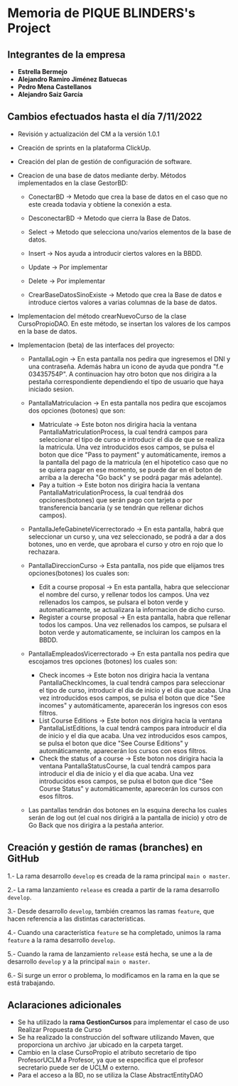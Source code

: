 # Memoria de PIQUE BLINDERS's Project

## Integrantes de la empresa

 * **Estrella Bermejo**
 * **Alejandro Ramiro Jiménez Batuecas**
 * **Pedro Mena Castellanos**
 * **Alejandro Saiz García**

## Cambios efectuados hasta el día 7/11/2022

  * Revisión y actualización del CM a la versión 1.0.1

  * Creación de sprints en la plataforma ClickUp.

  * Creación del plan de gestión de configuración de software.

  * Creacion de una base de datos mediante derby. Métodos implementados en la clase GestorBD:

    - ConectarBD -> Metodo que crea la base de datos en el caso que no este creada todavia y obtiene la conexión a esta.
  
    - DesconectarBD -> Metodo que cierra la Base de Datos.
  
    - Select -> Metodo que selecciona uno/varios elementos de la base de datos.
  
    - Insert -> Nos ayuda a introducir ciertos valores en la BBDD.
  
    - Update -> Por implementar
  
    - Delete -> Por implementar
  
    - CrearBaseDatosSinoExiste -> Metodo que crea la Base de datos e introduce ciertos valores a varias columnas de la base de datos.
  
  * Implementacion del método crearNuevoCurso de la clase CursoPropioDAO. En este método, se insertan los valores de los campos en la base de datos.
 
  * Implementacion (beta) de las interfaces del proyecto:
    - PantallaLogin -> En esta pantalla nos pedira que ingresemos el DNI y una contraseña. Además habra un icono de ayuda que pondra "f.e 03435754P". A continuacion hay otro boton que nos dirigira a la pestaña correspondiente dependiendo el tipo de usuario que haya iniciado sesion.
    
    - PantallaMatriculacion -> En esta pantalla nos pedira que escojamos dos opciones (botones) que son:
      - Matriculate -> Este boton nos dirigira hacia la ventana PantallaMatriculationProcess, la cual tendrá campos para seleccionar el tipo de curso e introducir el dia de que se realiza la matricula. Una vez introducidos esos campos, se pulsa el boton que dice "Pass to payment" y automáticamente, iremos a la pantalla del pago de la matricula (en el hipotetico caso que no se quiera pagar en ese momento, se puede dar en el boton de arriba a la derecha "Go back" y se podrá pagar más adelante).
      - Pay a tuition -> Este boton nos dirigira hacia la ventana PantallaMatriculationProcess, la cual tendráá dos opciones(botones) que serán pago con tarjeta o por transferencia bancaria (y se tendrán que rellenar dichos campos).
      
    - PantallaJefeGabineteVicerrectorado -> En esta pantalla, habrá que seleccionar un curso y, una vez seleccionado, se podrá a dar a dos botones, uno en verde, que aprobara el curso y otro en rojo que lo rechazara.
      
    - PantallaDireccionCurso -> Esta pantalla, nos pide que elijamos tres opciones(botones) los cuales son:
      - Edit a course proposal -> En esta pantalla, habra que seleccionar el nombre del curso, y rellenar todos los campos. Una vez rellenados los campos, se pulsara el boton verde y automaticamente, se actualizara la informacion de dicho curso.
      - Register a course proposal ->  En esta pantalla, habra que rellenar todos los campos. Una vez rellenados los campos, se pulsara el boton verde y automaticamente, se incluiran los campos en la BBDD.
    
    - PantallaEmpleadosVicerrectorado -> En esta pantalla nos pedira que escojamos tres opciones (botones) los cuales son:
      - Check incomes -> Este boton nos dirigira hacia la ventana PantallaCheckIncomes, la cual tendrá campos para seleccionar el tipo de curso, introducir el dia de inicio y el dia que acaba. Una vez introducidos esos campos, se pulsa el boton que dice "See incomes" y automáticamente, aparecerán los ingresos con esos filtros.
      - List Course Editions -> Este boton nos dirigira hacia la ventana PantallaListEditions, la cual tendrá campos para introducir el dia de inicio y el dia que acaba. Una vez introducidos esos campos, se pulsa el boton que dice "See Course Editions" y automáticamente, aparecerán los cursos con esos filtros.
      - Check the status of a course -> Este boton nos dirigira hacia la ventana PantallaStatusCourse, la cual tendrá campos para introducir el dia de inicio y el dia que acaba. Una vez introducidos esos campos, se pulsa el boton que dice "See Course Status" y automáticamente, aparecerán los cursos con esos filtros.
    
    - Las pantallas tendrán dos botones en la esquina derecha los cuales serán de log out (el cual nos dirigirá a la pantalla de inicio) y otro de Go Back que nos dirigira a la pestaña anterior.
    
## Creación y gestión de ramas (branches) en GitHub

 1.- La rama desarrollo ```develop``` es creada de la rama principal ```main o master```.
 
 2.- La rama lanzamiento ```release``` es creada a partir de la rama desarrollo ```develop```.
 
 3.- Desde desarrollo ```develop```, también creamos las ramas ```feature```, que hacen referencia a las distintas características.
 
 4.- Cuando una característica ```feature``` se ha completado, unimos la rama ```feature``` a la rama desarrollo ```develop```.
 
 5.- Cuando la rama de lanzamiento ```release``` está hecha, se une a la de desarrollo ```develop``` y a la principal ```main o master```.
 
 6.- Si surge un error o problema, lo modificamos en la rama en la que se está trabajando.


## Aclaraciones adicionales

 * Se ha utilizado la **rama GestionCursos** para implementar el caso de uso Realizar Propuesta de Curso
 * Se ha realizado la construcción del software utilizando Maven, que proporciona un archivo .jar ubicado en la carpeta target.
 * Cambio en la clase CursoPropio el atributo secretario de tipo ProfesorUCLM a Profesor, ya que se especifica que el profesor secretario puede ser de UCLM o externo.
 * Para el acceso a la BD, no se utiliza la Clase AbstractEntityDAO
